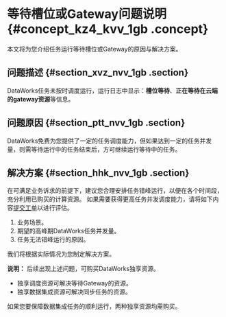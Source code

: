 # 等待槽位或Gateway问题说明 {#concept_kz4_kvv_1gb .concept}

本文将为您介绍任务运行等待槽位或Gateway的原因与解决方案。

## 问题描述 {#section_xvz_nvv_1gb .section}

DataWorks任务未按时调度运行，运行日志中显示：**槽位等待**、**正在等待在云端的gateway资源**等信息。

## 问题原因 {#section_ptt_nvv_1gb .section}

DataWorks免费为您提供了一定的任务调度能力，但如果达到一定的任务并发量，则需等待运行中的任务结束后，方可继续运行等待中的任务。

## 解决方案 {#section_hhk_nvv_1gb .section}

在可满足业务诉求的前提下，建议您合理安排任务错峰运行，以便在各个时间段，充分利用已购买的计算资源。 如果需要获得更高任务并发调度能力，请将如下内容[提交工单](https://workorder.console.aliyun.com/console.htm#/ticket/add?productCode=ide&commonQuestionId=1421&isSmart=true)以进行评估。

1.  业务场景。
2.  期望的高峰期DataWorks任务并发量。
3.  任务无法错峰运行的原因。

我们将根据实际情况为您制定解决方案。

**说明：** 后续出现上述问题，可购买DataWorks独享资源。

-   独享调度资源可解决等待Gateway的资源。
-   独享数据集成资源可解决同步任务的资源。

如果您要保障数据集成任务的顺利运行，两种独享资源均需购买。

